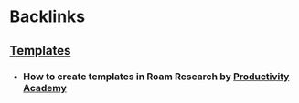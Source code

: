
# Backlinks
## [Templates](<Templates.md>)
- ### How to create templates in Roam Research by [Productivity Academy](<Productivity Academy.md>)

